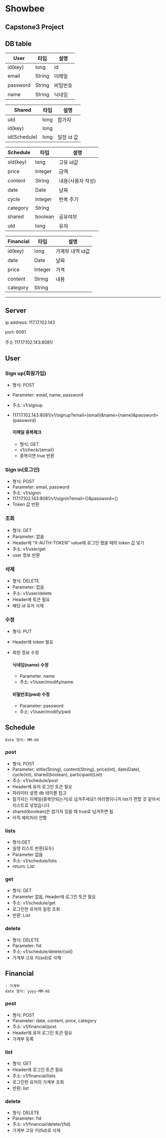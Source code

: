 # Showbee
## Capstone3 Project

## DB table

| User | 타입 | 설명 |
| --- | --- | --- |
| id(key) | long | id |
| email | String | 이메일 |
| password | String | 비밀번호 |
| name | String | 닉네임 |

| Shared | 타입 | 설명 |
| --- | --- | --- |
| uId | long | 참가자 |
| id(key) | long |  |
| id(Schedule) | long | 일정 id 값 |

| Schedule | 타입 | 설명 |
| --- | --- | --- |
| sId(key) | long | 고유 id값 |
| price | Integer | 금액 |
| content | String | 내용(사용자 작성) |
| date | Date | 날짜 |
| cycle | Integer | 반복 주기 |
| category | String |  |
| shared | boolean | 공유여부 |
| uId | long | 유저 |

| Financial | 타입 | 설명 |
| --- | --- | --- |
| id(key) | long | 가계부 내역 id값 |
| date | Date | 날짜 |
| price | Integer | 가격 |
| content | String | 내용 |
| category | String |  |


----
## Server
ip address: 117.17.102.143
    
port: 8081
    
주소
117.17.102.143:8081/
    

## User
### Sign up(회원가입)
- 형식: POST
- Parameter: email, name, password
- 주소: v1/signup
- 117.17.102.143:8081/v1/signup?email={email}&name={name}&password={password}
    
    #### 이메일 중복체크
    - 형식: GET
    - v1/check/{email}
    - 중복이면 true 반환

### Sign in(로그인)
- 형식: POST
- Parameter: email, password
- 주소: v1/signin
- 117.17.102.143:8081/v1/signin?email={}&password={}
- Token 값 반환

### 조회
- 형식: GET
- Parameter: 없음
- Header에 “X-AUTH-TOKEN” value에 로그인 했을 때의 token 값 넣기
- 주소: v1/user/get
- user 정보 반환

### 삭제
- 형식: DELETE
- Parameter: 없음
- 주소: v1/user/delete
- Header에 토큰 필요
- 해당 id 유저 삭제
    

### 수정
- 형식: PUT
- Header에 token 필요
- 회원 정보 수정

    #### 닉네임(name) 수정
    - Parameter: name
    - 주소: v1/user/modify/name
    
    #### 비밀번호(pwd) 수정
    - Parameter: password
    - 주소: v1/user/modify/pwd
    
    
## Schedule
    Date 형식: MM-dd
### post
- 형식: POST
- Parameter: stitle(String), content(String), price(int), date(Date), cycle(int), shared(boolean), participant(List)
- 주소: v1/schedule/post
- Header에 유저 로그인 토큰 필요
- 파라미터 설명 db 테이블 참고
- 참가자는 이메일(중복안되는거)로 넘겨주세요!! 여러명이니까 list가 편할 것 같아서 리스트로 넣었습니다
- shared(boolean)은 참가자 있을 때 true로 넘겨주면 됨
- 아직 예외처리 안함
    
    
### lists
- 형식:GET
- 일정 리스트 반환(모두)
- Parameter 없음
- 주소: v1/schedule/lists
- return: List

### get
- 형식: GET
- Parameter 없음, Header에 로그인 토큰 필요
- 주소: v1/schedule/get
- 로그인한 유저의 일정 조회
- 반환: List

### delete
- 형식: DELETE
- Parameter: fid    
- 주소: v1/schedule/delete/{sid}
- 가계부 고유 키(sid)로 삭제
    
## Financial
    : 가계부
    date 형식: yyyy-MM-dd

### post
- 형식: POST
- Parameter: date, content, price, category
- 주소: v1/financial/post
- Header에 유저 로그인 토큰 필요
- 가계부 등록

### list
- 형식: GET
- Header에 로그인 토큰 필요
- 주소: v1/financial/lists
- 로그인한 유저의 가계부 조회
- 반환: list

### delete
- 형식: DELETE
- Parameter: fid    
- 주소: v1/financial/delete/{fid}
- 가계부 고유 키(fid)로 삭제
